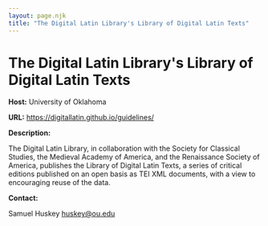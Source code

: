 ```yaml
---
layout: page.njk
title: "The Digital Latin Library's Library of Digital Latin Texts"
---
```

# The Digital Latin Library's Library of Digital Latin Texts
**Host:** University of Oklahoma


**URL:** <https://digitallatin.github.io/guidelines/>


**Description:**


The Digital Latin Library, in collaboration with the Society for Classical Studies, the Medieval Academy of America, and the Renaissance Society of America, publishes the Library of Digital Latin Texts, a series of critical editions published on an open basis as TEI XML documents, with a view to encouraging reuse of the data.


**Contact:**


Samuel Huskey [huskey@ou.edu](mailto:huskey@ou.edu)


